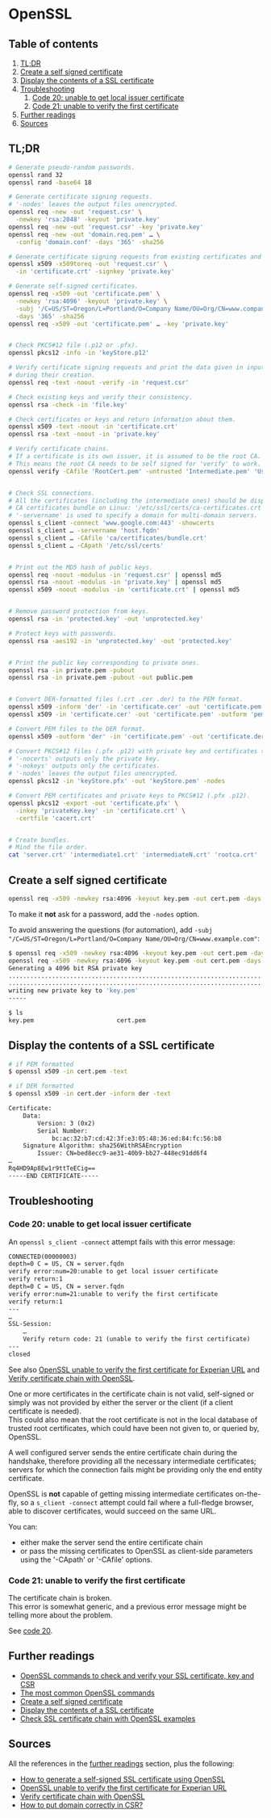 # OpenSSL

## Table of contents <!-- omit in toc -->

1. [TL;DR](#tldr)
1. [Create a self signed certificate](#create-a-self-signed-certificate)
1. [Display the contents of a SSL certificate](#display-the-contents-of-a-ssl-certificate)
1. [Troubleshooting](#troubleshooting)
   1. [Code 20: unable to get local issuer certificate](#code-20-unable-to-get-local-issuer-certificate)
   1. [Code 21: unable to verify the first certificate](#code-21-unable-to-verify-the-first-certificate)
1. [Further readings](#further-readings)
1. [Sources](#sources)

## TL;DR

```sh
# Generate pseudo-random passwords.
openssl rand 32
openssl rand -base64 18

# Generate certificate signing requests.
# '-nodes' leaves the output files unencrypted.
openssl req -new -out 'request.csr' \
  -newkey 'rsa:2048' -keyout 'private.key'
openssl req -new -out 'request.csr' -key 'private.key'
openssl req -new -out 'domain.req.pem' … \
  -config 'domain.conf' -days '365' -sha256

# Generate certificate signing requests from existing certificates and keys.
openssl x509 -x509toreq -out 'request.csr' \
  -in 'certificate.crt' -signkey 'private.key'

# Generate self-signed certificates.
openssl req -x509 -out 'certificate.pem' \
  -newkey 'rsa:4096' -keyout 'private.key' \
  -subj '/C=US/ST=Oregon/L=Portland/O=Company Name/OU=Org/CN=www.company.com' \
  -days '365' -sha256
openssl req -x509 -out 'certificate.pem' … -key 'private.key'


# Check PKCS#12 file (.p12 or .pfx).
openssl pkcs12 -info -in 'keyStore.p12'

# Verify certificate signing requests and print the data given in input
# during their creation.
openssl req -text -noout -verify -in 'request.csr'

# Check existing keys and verify their consistency.
openssl rsa -check -in 'file.key'

# Check certificates or keys and return information about them.
openssl x509 -text -noout -in 'certificate.crt'
openssl rsa -text -noout -in 'private.key'

# Verify certificate chains.
# If a certificate is its own issuer, it is assumed to be the root CA.
# This means the root CA needs to be self signed for 'verify' to work.
openssl verify -CAfile 'RootCert.pem' -untrusted 'Intermediate.pem' 'UserCert.pem'


# Check SSL connections.
# All the certificates (including the intermediate ones) should be displayed.
# CA certificates bundle on Linux: '/etc/ssl/certs/ca-certificates.crt'.
# '-servername' is used to specify a domain for multi-domain servers.
openssl s_client -connect 'www.google.com:443' -showcerts
openssl s_client … -servername 'host.fqdn'
openssl s_client … -CAfile 'ca/certificates/bundle.crt'
openssl s_client … -CApath '/etc/ssl/certs'


# Print out the MD5 hash of public keys.
openssl req -noout -modulus -in 'request.csr' | openssl md5
openssl rsa -noout -modulus -in 'private.key' | openssl md5
openssl x509 -noout -modulus -in 'certificate.crt' | openssl md5


# Remove password protection from keys.
openssl rsa -in 'protected.key' -out 'unprotected.key'

# Protect keys with passwords.
openssl rsa -aes192 -in 'unprotected.key' -out 'protected.key'


# Print the public key corresponding to private ones.
openssl rsa -in private.pem -pubout
openssl rsa -in private.pem -pubout -out public.pem


# Convert DER-formatted files (.crt .cer .der) to the PEM format.
openssl x509 -inform 'der' -in 'certificate.cer' -out 'certificate.pem'
openssl x509 -in 'certificate.cer' -out 'certificate.pem' -outform 'pem'

# Convert PEM files to the DER format.
openssl x509 -outform 'der' -in 'certificate.pem' -out 'certificate.der'

# Convert PKCS#12 files (.pfx .p12) with private key and certificates to PEM.
# '-nocerts' outputs only the private key.
# '-nokeys' outputs only the certificates.
# '-nodes' leaves the output files unencrypted.
openssl pkcs12 -in 'keyStore.pfx' -out 'keyStore.pem' -nodes

# Convert PEM certificates and private keys to PKCS#12 (.pfx .p12).
openssl pkcs12 -export -out 'certificate.pfx' \
  -inkey 'privateKey.key' -in 'certificate.crt' \
  -certfile 'cacert.crt'


# Create bundles.
# Mind the file order.
cat 'server.crt' 'intermediate1.crt' 'intermediateN.crt' 'rootca.crt'
```

## Create a self signed certificate

```sh
openssl req -x509 -newkey rsa:4096 -keyout key.pem -out cert.pem -days 365
```

To make it **not** ask for a password, add the `-nodes` option.

To avoid answering the questions (for automation), add `-subj "/C=US/ST=Oregon/L=Portland/O=Company Name/OU=Org/CN=www.example.com"`:

```sh
$ openssl req -x509 -newkey rsa:4096 -keyout key.pem -out cert.pem -days 365 -nodes -subj "/C=NL/ST=Nederlands/L=Amsterdam/O=Mek Net/OU=Org/CN=mek.info"
openssl req -x509 -newkey rsa:4096 -keyout key.pem -out cert.pem -days 365 -nodes -subj "/C=NL/ST=Nederlands/L=Amsterdam/O=Mek Net/OU=Org/CN=mek.info"
Generating a 4096 bit RSA private key
..............................................................................................................................................................................................................................++
...........................................................................................................................................................................++
writing new private key to 'key.pem'
-----

$ ls
key.pem                       cert.pem
```

## Display the contents of a SSL certificate

```sh
# if PEM formatted
$ openssl x509 -in cert.pem -text

# if DER formatted
$ openssl x509 -in cert.der -inform der -text
```

```txt
Certificate:
    Data:
        Version: 3 (0x2)
        Serial Number:
            bc:ac:32:b7:cd:42:3f:e3:05:48:36:ed:84:fc:56:b8
    Signature Algorithm: sha256WithRSAEncryption
        Issuer: CN=bed8ecc9-ae31-40b9-bb27-448ec91dd6f4
…
Rq4HD9Ap8Ew1r9ttTeECig==
-----END CERTIFICATE-----
```

## Troubleshooting

### Code 20: unable to get local issuer certificate

An `openssl s_client -connect` attempt fails with this error message:

```txt
CONNECTED(00000003)
depth=0 C = US, CN = server.fqdn
verify error:num=20:unable to get local issuer certificate
verify return:1
depth=0 C = US, CN = server.fqdn
verify error:num=21:unable to verify the first certificate
verify return:1
---
…
SSL-Session:
    …
    Verify return code: 21 (unable to verify the first certificate)
---
closed
```

See also [OpenSSL unable to verify the first certificate for Experian URL] and [Verify certificate chain with OpenSSL].

One or more certificates in the certificate chain is not valid, self-signed or simply was not provided by either the server or the client (if a client certificate is needed).<br />
This could also mean that the root certificate is not in the local database of trusted root certificates, which could have been not given to, or queried by, OpenSSL.

A well configured server sends the entire certificate chain during the handshake, therefore providing all the necessary intermediate certificates; servers for which the connection fails might be providing only the end entity certificate.

OpenSSL is **not** capable of getting missing intermediate certificates on-the-fly, so a `s_client -connect` attempt could fail where a full-fledge browser, able to discover certificates, would succeed on the same URL.

You can:

- either make the server send the entire certificate chain
- or pass the missing certificates to OpenSSL as client-side parameters using the '-CApath' or '-CAfile' options.

### Code 21: unable to verify the first certificate

The certificate chain is broken.<br />
This error is somewhat generic, and a previous error message might be telling more about the problem.

See [code 20](#code-20-unable-to-get-local-issuer-certificate).

## Further readings

- [OpenSSL commands to check and verify your SSL certificate, key and CSR]
- [The most common OpenSSL commands]
- [Create a self signed certificate]
- [Display the contents of a SSL certificate]
- [Check SSL certificate chain with OpenSSL examples]

## Sources

All the references in the [further readings] section, plus the following:

- [How to generate a self-signed SSL certificate using OpenSSL]
- [OpenSSL unable to verify the first certificate for Experian URL]
- [Verify certificate chain with OpenSSL]
- [How to put domain correctly in CSR?]

<!--
  References
  -->

<!-- In-article sections -->
[further readings]: #further-readings

<!-- Others -->
[check ssl certificate chain with openssl examples]: https://www.howtouselinux.com/post/certificate-chain
[create a self signed certificate]: https://stackoverflow.com/questions/10175812/how-to-create-a-self-signed-certificate-with-openssl#10176685
[display the contents of a ssl certificate]: https://support.qacafe.com/knowledge-base/how-do-i-display-the-contents-of-a-ssl-certificate/
[how to generate a self-signed ssl certificate using openssl]: https://stackoverflow.com/questions/10175812/how-to-generate-a-self-signed-ssl-certificate-using-openssl#10176685
[how to put domain correctly in csr?]: https://www.namecheap.com/support/knowledgebase/article.aspx/9641/2290/how-to-put-domain-correctly-in-csr/
[openssl commands to check and verify your ssl certificate, key and csr]: https://www.ibm.com/support/pages/openssl-commands-check-and-verify-your-ssl-certificate-key-and-csr
[openssl unable to verify the first certificate for experian url]: https://stackoverflow.com/questions/7587851/openssl-unable-to-verify-the-first-certificate-for-experian-url
[the most common openssl commands]: https://www.sslshopper.com/article-most-common-openssl-commands.html
[verify certificate chain with openssl]: https://www.itsfullofstars.de/2016/02/verify-certificate-chain-with-openssl/
